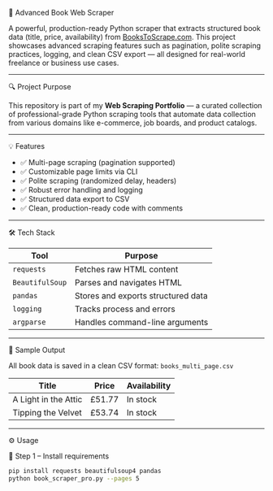 📘 Advanced Book Web Scraper

A powerful, production-ready Python scraper that extracts structured book data (title, price, availability) from [BooksToScrape.com](https://books.toscrape.com). This project showcases advanced scraping features such as pagination, polite scraping practices, logging, and clean CSV export — all designed for real-world freelance or business use cases.

---

 🔍 Project Purpose

This repository is part of my **Web Scraping Portfolio** — a curated collection of professional-grade Python scraping tools that automate data collection from various domains like e-commerce, job boards, and product catalogs.

---

 💡 Features

- ✅ Multi-page scraping (pagination supported)
- ✅ Customizable page limits via CLI
- ✅ Polite scraping (randomized delay, headers)
- ✅ Robust error handling and logging
- ✅ Structured data export to CSV
- ✅ Clean, production-ready code with comments

---

 🛠 Tech Stack

| Tool          | Purpose                          |
|---------------|----------------------------------|
| `requests`    | Fetches raw HTML content         |
| `BeautifulSoup` | Parses and navigates HTML       |
| `pandas`      | Stores and exports structured data |
| `logging`     | Tracks process and errors        |
| `argparse`    | Handles command-line arguments   |

---
 🧪 Sample Output

All book data is saved in a clean CSV format: `books_multi_page.csv`

| Title                  | Price   | Availability |
|------------------------|---------|--------------|
| A Light in the Attic   | £51.77  | In stock     |
| Tipping the Velvet     | £53.74  | In stock     |

---

 ⚙️ Usage

 🔧 Step 1 – Install requirements
```bash
pip install requests beautifulsoup4 pandas
python book_scraper_pro.py --pages 5

